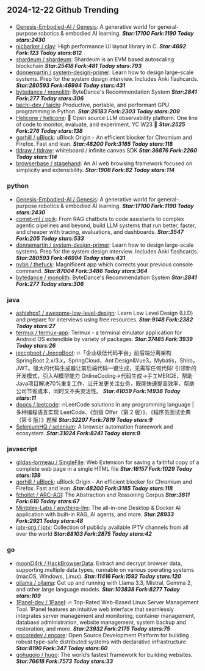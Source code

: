 ## 2024-12-22 Github Trending

### 
* [Genesis-Embodied-AI / Genesis](https://github.com/Genesis-Embodied-AI/Genesis): A generative world for general-purpose robotics & embodied AI learning. ***Star:17100 Fork:1190 Today stars:2430***
* [nicbarker / clay](https://github.com/nicbarker/clay): High performance UI layout library in C. ***Star:4692 Fork:123 Today stars:812***
* [shardeum / shardeum](https://github.com/shardeum/shardeum): Shardeum is an EVM based autoscaling blockchain ***Star:25418 Fork:481 Today stars:793***
* [donnemartin / system-design-primer](https://github.com/donnemartin/system-design-primer): Learn how to design large-scale systems. Prep for the system design interview. Includes Anki flashcards. ***Star:280593 Fork:46994 Today stars:431***
* [bytedance / monolith](https://github.com/bytedance/monolith): ByteDance's Recommendation System ***Star:2841 Fork:277 Today stars:306***
* [taichi-dev / taichi](https://github.com/taichi-dev/taichi): Productive, portable, and performant GPU programming in Python. ***Star:26183 Fork:2303 Today stars:209***
* [Helicone / helicone](https://github.com/Helicone/helicone): 🧊 Open source LLM observability platform. One line of code to monitor, evaluate, and experiment. YC W23 🍓 ***Star:2525 Fork:276 Today stars:138***
* [gorhill / uBlock](https://github.com/gorhill/uBlock): uBlock Origin - An efficient blocker for Chromium and Firefox. Fast and lean. ***Star:48200 Fork:3185 Today stars:118***
* [tldraw / tldraw](https://github.com/tldraw/tldraw): whiteboard / infinite canvas SDK ***Star:36876 Fork:2260 Today stars:114***
* [browserbase / stagehand](https://github.com/browserbase/stagehand): An AI web browsing framework focused on simplicity and extensibility. ***Star:1906 Fork:82 Today stars:114***

### python
* [Genesis-Embodied-AI / Genesis](https://github.com/Genesis-Embodied-AI/Genesis): A generative world for general-purpose robotics & embodied AI learning. ***Star:17100 Fork:1190 Today stars:2430***
* [comet-ml / opik](https://github.com/comet-ml/opik): From RAG chatbots to code assistants to complex agentic pipelines and beyond, build LLM systems that run better, faster, and cheaper with tracing, evaluations, and dashboards. ***Star:3547 Fork:205 Today stars:533***
* [donnemartin / system-design-primer](https://github.com/donnemartin/system-design-primer): Learn how to design large-scale systems. Prep for the system design interview. Includes Anki flashcards. ***Star:280593 Fork:46994 Today stars:431***
* [nvbn / thefuck](https://github.com/nvbn/thefuck): Magnificent app which corrects your previous console command. ***Star:87004 Fork:3486 Today stars:364***
* [bytedance / monolith](https://github.com/bytedance/monolith): ByteDance's Recommendation System ***Star:2841 Fork:277 Today stars:306***

### java
* [ashishps1 / awesome-low-level-design](https://github.com/ashishps1/awesome-low-level-design): Learn Low Level Design (LLD) and prepare for interviews using free resources. ***Star:9148 Fork:2382 Today stars:27***
* [termux / termux-app](https://github.com/termux/termux-app): Termux - a terminal emulator application for Android OS extendible by variety of packages. ***Star:37485 Fork:3939 Today stars:26***
* [jeecgboot / JeecgBoot](https://github.com/jeecgboot/JeecgBoot): 🔥「企业级低代码平台」前后端分离架构SpringBoot 2.x/3.x，SpringCloud，Ant Design&Vue3，Mybatis，Shiro，JWT。强大的代码生成器让前后端代码一键生成，无需写任何代码! 引领新的开发模式，引入AI模型能力 OnlineCoding->代码生成->手工MERGE，帮助Java项目解决70%重复工作，让开发更关注业务，既能快速提高效率，帮助公司节省成本，同时又不失灵活性。 ***Star:41059 Fork:14938 Today stars:11***
* [doocs / leetcode](https://github.com/doocs/leetcode): 🔥LeetCode solutions in any programming language | 多种编程语言实现 LeetCode、《剑指 Offer（第 2 版）》、《程序员面试金典（第 6 版）》题解 ***Star:32207 Fork:7819 Today stars:9***
* [SeleniumHQ / selenium](https://github.com/SeleniumHQ/selenium): A browser automation framework and ecosystem. ***Star:31024 Fork:8241 Today stars:9***

### javascript
* [gildas-lormeau / SingleFile](https://github.com/gildas-lormeau/SingleFile): Web Extension for saving a faithful copy of a complete web page in a single HTML file ***Star:16157 Fork:1029 Today stars:139***
* [gorhill / uBlock](https://github.com/gorhill/uBlock): uBlock Origin - An efficient blocker for Chromium and Firefox. Fast and lean. ***Star:48200 Fork:3185 Today stars:118***
* [fchollet / ARC-AGI](https://github.com/fchollet/ARC-AGI): The Abstraction and Reasoning Corpus ***Star:3811 Fork:610 Today stars:67***
* [Mintplex-Labs / anything-llm](https://github.com/Mintplex-Labs/anything-llm): The all-in-one Desktop & Docker AI application with built-in RAG, AI agents, and more. ***Star:28933 Fork:2921 Today stars:48***
* [iptv-org / iptv](https://github.com/iptv-org/iptv): Collection of publicly available IPTV channels from all over the world ***Star:88103 Fork:2875 Today stars:42***

### go
* [moonD4rk / HackBrowserData](https://github.com/moonD4rk/HackBrowserData): Extract and decrypt browser data, supporting multiple data types, runnable on various operating systems (macOS, Windows, Linux). ***Star:11416 Fork:1592 Today stars:120***
* [ollama / ollama](https://github.com/ollama/ollama): Get up and running with Llama 3.3, Mistral, Gemma 2, and other large language models. ***Star:103838 Fork:8277 Today stars:109***
* [1Panel-dev / 1Panel](https://github.com/1Panel-dev/1Panel): 🔥 Top-Rated Web-Based Linux Server Management Tool. 1Panel features an intuitive web interface that seamlessly integrates server management and monitoring, container management, database administration, website management, system backup and restoration, and more. ***Star:23932 Fork:2175 Today stars:75***
* [encoredev / encore](https://github.com/encoredev/encore): Open Source Development Platform for building robust type-safe distributed systems with declarative infrastructure ***Star:8190 Fork:347 Today stars:60***
* [gohugoio / hugo](https://github.com/gohugoio/hugo): The world’s fastest framework for building websites. ***Star:76618 Fork:7573 Today stars:33***
